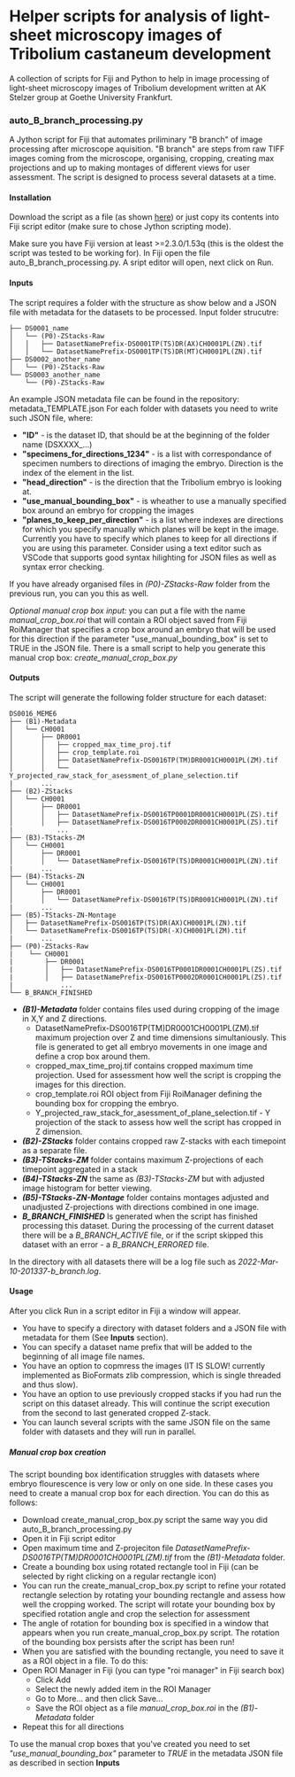 # Helper scripts for analysis of light-sheet microscopy images of Tribolium castaneum development

A collection of scripts for Fiji and Python to help in image processing of light-sheet microscopy images of Tribolium development written at AK Stelzer group at Goethe University Frankfurt.

### auto_B_branch_processing.py
A Jython script for Fiji that automates priliminary "B branch" of image processing after microscope aquisition.
"B branch" are steps from raw TIFF images coming from the microscope, organising, cropping, creating max projections and up to making montages of different views for user assessment.
The script is designed to process several datasets at a time.

#### Installation 
Download the script as a file (as shown [here](https://www.wikihow.com/Download-a-File-from-GitHub)) or just copy its contents into Fiji script editor (make sure to chose Jython scripting mode).

Make sure you have Fiji version at least >=2.3.0/1.53q (this is the oldest the script was tested to be working for).
In Fiji open the file auto_B_branch_processing.py. A sript editor will open, next click on Run.

#### Inputs
The script requires a folder with the structure as show below and a JSON file with metadata for the datasets to be processed.
Input folder strucutre:
```
├── DS0001_name
│   └── (P0)-ZStacks-Raw
│   │   ├── DatasetNamePrefix-DS0001TP(TS)DR(AX)CH0001PL(ZN).tif
│   │   └── DatasetNamePrefix-DS0001TP(TS)DR(MT)CH0001PL(ZN).tif
├── DS0002_another_name
│   └── (P0)-ZStacks-Raw
└── DS0003_another_name
    └── (P0)-ZStacks-Raw
```

An example JSON metadata file can be found in the repository: metadata_TEMPLATE.json
For each folder with datasets you need to write such JSON file, where:
- **"ID"** - is the dataset ID, that should be at the beginning of the folder name (DSXXXX_...)
- **"specimens_for_directions_1234"** - is a list with correspondance of specimen numbers to directions of imaging the embryo. Direction is the index of the element in the list.
- **"head_direction"** - is the direction that the Tribolium embryo is looking at.
- **"use_manual_bounding_box"** - is wheather to use a manually specified box around an embryo for cropping the images
- **"planes_to_keep_per_direction"** - is a list where indexes are directions for which you specify manually which planes will be kept in the image. Currently you have to specify which planes to keep for all directions if you are using this parameter.
Consider using a text editor such as VSCode that supports good syntax hilighting for JSON files as well as syntax error checking.

If you have already organised files in *(P0)-ZStacks-Raw* folder from the previous run, you can you this as well.

_Optional manual crop box input:_ you can put a file with the name *manual_crop_box.roi* that will contain a ROI object saved from Fiji RoiManager that specifies a crop box around an embryo that will be used for this direction if the parameter "use_manual_bounding_box" is set to TRUE in the JSON file.
There is a small script to help you generate this manual crop box: *create_manual_crop_box.py*

#### Outputs 
The script will generate the following folder structure for each dataset:
```
DS0016_MEME6
├── (B1)-Metadata
│   └── CH0001
│       ├── DR0001
│       │   ├── cropped_max_time_proj.tif
│       │   ├── crop_template.roi
│       │   ├── DatasetNamePrefix-DS0016TP(TM)DR0001CH0001PL(ZM).tif
│       │   └── Y_projected_raw_stack_for_asessment_of_plane_selection.tif
|       ...
├── (B2)-ZStacks
│   └── CH0001
│       ├── DR0001
│       │   ├── DatasetNamePrefix-DS0016TP0001DR0001CH0001PL(ZS).tif
│       │   ├── DatasetNamePrefix-DS0016TP0002DR0001CH0001PL(ZS).tif
|           ...
├── (B3)-TStacks-ZM
│   └── CH0001
│       ├── DR0001
│       │   └── DatasetNamePrefix-DS0016TP(TS)DR0001CH0001PL(ZN).tif
|       ...
├── (B4)-TStacks-ZN
│   └── CH0001
│       ├── DR0001
│       │   └── DatasetNamePrefix-DS0016TP(TS)DR0001CH0001PL(ZN).tif
|       ...
├── (B5)-TStacks-ZN-Montage
│   ├── DatasetNamePrefix-DS0016TP(TS)DR(AX)CH0001PL(ZN).tif
│   └── DatasetNamePrefix-DS0016TP(TS)DR(-X)CH0001PL(ZM).tif
|       ...
├── (P0)-ZStacks-Raw
|    └── CH0001
|        ├── DR0001
|        │   ├── DatasetNamePrefix-DS0016TP0001DR0001CH0001PL(ZS).tif
|        │   ├── DatasetNamePrefix-DS0016TP0002DR0001CH0001PL(ZS).tif
|            ...
└── B_BRANCH_FINISHED
```
* **_(B1)-Metadata_** folder contains files used during cropping of the image in X,Y and Z directions. 
    * DatasetNamePrefix-DS0016TP(TM)DR0001CH0001PL(ZM).tif maximum projection over Z and time dimensions simultaniously. This file is generated to get all embryo movements in one image and define a crop box around them.
    * cropped_max_time_proj.tif contains cropped maximum time projection. Used for assessment how well the script is cropping the images for this direction.
    * crop_template.roi ROI object from Fiji RoiManager defining the bounding box for cropping the embryo.
    * Y_projected_raw_stack_for_asessment_of_plane_selection.tif - Y projection of the stack to assess how well the script has cropped in Z dimension.
* **_(B2)-ZStacks_** folder contains cropped raw Z-stacks with each timepoint as a separate file.
* **_(B3)-TStacks-ZM_** folder contains maximum Z-projections of each timepoint aggregated in a stack
* **_(B4)-TStacks-ZN_** the same as _(B3)-TStacks-ZM_ but with adjusted image histogram for better viewing.
* **_(B5)-TStacks-ZN-Montage_** folder contains montages adjusted and unadjusted Z-projections with directions combined in one image. 
* **_B_BRANCH_FINISHED_** Is generated when the script has finished processing this dataset. During the processing of the current dataset there will be a _B_BRANCH_ACTIVE_ file, or if the script skipped this dataset with an error - a _B_BRANCH_ERRORED_ file.

In the directory with all datasets there will be a log file such as *2022-Mar-10-201337-b_branch.log*.

#### Usage
After you click Run in a script editor in Fiji a window will appear. 
- You have to specify a directory with dataset folders and a JSON file with metadata for them (See **Inputs** section).
- You can specify a dataset name prefix that will be added to the beginning of all image file names.
- You have an option to copmress the images (IT IS SLOW! currently implemented as BioFormats zlib compression, which is single threaded and thus slow).
- You have an option to use previously cropped stacks if you had run the script on this dataset already. This will continue the script execution from the second to last generated cropped Z-stack.
- You can launch several scripts with the same JSON file on the same folder with datasets and they will run in parallel. 

##### Manual crop box creation
The script bounding box identification struggles with datasets where embryo flourescence is very low or only on one side. In these cases you need to create a manual crop box for each direction. You can do this as follows:
- Download create_manual_crop_box.py script the same way you did auto_B_branch_processing.py
- Open it in Fiji script editor
- Open maximum time and Z-projeciton file *DatasetNamePrefix-DS0016TP(TM)DR0001CH0001PL(ZM).tif* from the *(B1)-Metadata* folder.
- Create a bounding box using rotated rectangle tool in Fiji (can be selected by right clicking on a regular rectangle icon)
- You can run the create_manual_crop_box.py script to refine your rotated rectangle selection by rotating your bounding rectangle and assess how well the cropping worked. The script will rotate your bounding box by specified rotation angle and crop the selection for assessment
- The angle of rotation for bounding box is specified in a window that appears when you run create_manual_crop_box.py script. The rotation of the bounding box persists after the script has been run!
- When you are satisfied with the bounding rectangle, you need to save it as a ROI object in a file. To do this:
- Open ROI Manager in Fiji (you can type "roi manager" in Fiji search box)
    - Click Add 
    - Select the newly added item in the ROI Manager
    - Go to More... and then click Save...
    - Save the ROI object as a file *manual_crop_box.roi* in the *(B1)-Metadata* folder
- Repeat this for all directions

To use the manual crop boxes that you've created you need to set *"use_manual_bounding_box"* parameter to *TRUE* in the metadata JSON file as described in section **Inputs**
